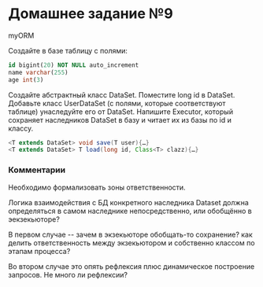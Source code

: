 # Домашнее задание №9

myORM

Создайте в базе таблицу с полями: 

```sql
id bigint(20) NOT NULL auto_increment 
name varchar(255)
age int(3)
```

Создайте абстрактный класс DataSet. Поместите long id в DataSet. 
Добавьте класс UserDataSet (с полями, которые соответствуют таблице) унаследуйте его от DataSet. 
Напишите Executor, который сохраняет наследников DataSet в базу и читает их из базы по id и классу. 

```java
<T extends DataSet> void save(T user){…}
<T extends DataSet> T load(long id, Class<T> clazz){…}
```
### Комментарии

Необходимо формализовать зоны ответственности.

Логика взаимодействия с БД конкретного наследника Dataset должна определяться в самом наследнике непосредственно, или обобщённо в эекзекьюторе? 

В первом случае -- зачем в экзекьюторе обобщать-то сохранение? как делить ответственность между экзекьютором и собственно классом  по этапам процесса?

Во втором случае  это опять рефлексия плюс динамическое построение запросов. Не много ли рефлексии? 
